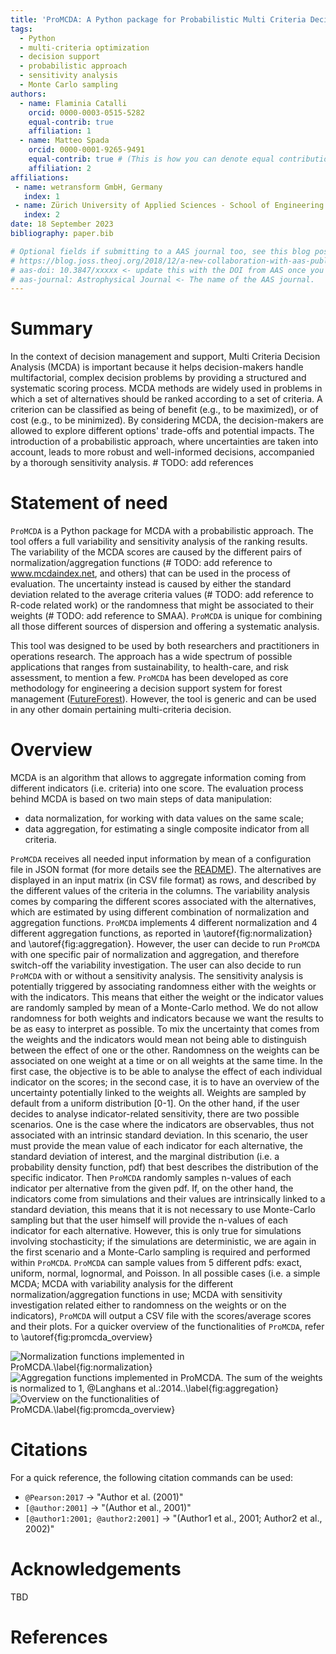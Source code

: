 ```yaml
---
title: 'ProMCDA: A Python package for Probabilistic Multi Criteria Decision Analysis'
tags:
  - Python
  - multi-criteria optimization
  - decision support
  - probabilistic approach
  - sensitivity analysis
  - Monte Carlo sampling
authors:
  - name: Flaminia Catalli
    orcid: 0000-0003-0515-5282
    equal-contrib: true
    affiliation: 1 
  - name: Matteo Spada
    orcid: 0000-0001-9265-9491
    equal-contrib: true # (This is how you can denote equal contributions between multiple authors)
    affiliation: 2
affiliations:
 - name: wetransform GmbH, Germany
   index: 1
 - name: Zürich University of Applied Sciences - School of Engineering - INE Institute of Sustainable Development, Switzerland
   index: 2
date: 18 September 2023
bibliography: paper.bib

# Optional fields if submitting to a AAS journal too, see this blog post:
# https://blog.joss.theoj.org/2018/12/a-new-collaboration-with-aas-publishing
# aas-doi: 10.3847/xxxxx <- update this with the DOI from AAS once you know it.
# aas-journal: Astrophysical Journal <- The name of the AAS journal.
---
```


# Summary

In the context of decision management and support, Multi Criteria Decision Analysis (MCDA) 
is important because it helps decision-makers handle multifactorial, complex decision 
problems by providing a structured and systematic scoring process. MCDA methods are widely used 
in problems in which a set of alternatives should be ranked according to a set of criteria. A criterion 
can be classified as being of benefit (e.g., to be maximized), or of cost (e.g., to be minimized). 
By considering MCDA, the decision-makers are allowed to explore different options' trade-offs and potential impacts.
The introduction of a probabilistic approach, where uncertainties are taken into account,
leads to more robust and well-informed decisions, accompanied by a thorough sensitivity analysis. # TODO: add references

# Statement of need

`ProMCDA` is  a Python package for MCDA with a probabilistic approach. 
The tool offers a full variability and sensitivity analysis of the ranking results.
The variability of the MCDA scores are caused by the different pairs of normalization/aggregation functions 
(# TODO: add reference to www.mcdaindex.net, and others) that can be used in the process of evaluation.
The uncertainty instead is caused by either the standard deviation related to the average criteria values 
(# TODO: add reference to R-code related work) or the randomness that might be associated to their weights 
(# TODO: add reference to SMAA). `ProMCDA` is unique for combining all those different sources of dispersion and offering 
a systematic analysis.    

This tool was designed to be used by both researchers and practitioners in operations research.
The approach has a wide spectrum of possible applications that ranges from sustainability, to health-care, and risk 
assessment, to mention a few. `ProMCDA` has been developed as core methodology for engineering a decision support system 
for forest management ([FutureForest](https://future-forest.eu/)). However, the tool is generic and can be used in any other 
domain pertaining multi-criteria decision.

# Overview
MCDA is an algorithm that allows to aggregate information coming from different indicators (i.e. criteria) into one score.
The evaluation process behind MCDA is based on two main steps of data manipulation:
- data normalization, for working with data values on the same scale;
- data aggregation, for estimating a single composite indicator from all criteria.

`ProMCDA` receives all needed input information by mean of a configuration file in JSON format (for more details see 
the [README](https://github.com/wetransform-os/ProMCDA/blob/main/README.md)).
The alternatives are displayed in an input matrix (in CSV file format) as rows, and described by the different values of the criteria in the columns.
The variability analysis comes by comparing the different scores associated with the alternatives, which are estimated
by using different combination of normalization and aggregation functions. `ProMCDA` implements 4 different normalization and 4 
different aggregation functions, as reported in \autoref{fig:normalization} and \autoref{fig:aggregation}. However, the user can decide to
run `ProMCDA` with one specific pair of normalization and aggregation, and therefore switch-off the variability investigation.
The user can also decide to run `ProMCDA` with or without a sensitivity analysis. The sensitivity analysis is potentially triggered by 
associating randomness either with the weights or with the indicators. This means that either the weight or the indicator values are 
randomly sampled by mean of a Monte-Carlo method. We do not allow randomness for both weights and indicators because we want the 
results to be as easy to interpret as possible. To mix the uncertainty that comes from the weights and the indicators would mean 
not being able to distinguish between the effect of one or the other. Randomness on the weights can be associated on one weight 
at a time or on all weights at the same time. In the first case, the objective is to be able to analyse the effect of each 
individual indicator on the scores; in the second case, it is to have an overview of the uncertainty potentially linked to the 
weights all. Weights are sampled by default from a uniform distribution [0-1]. On the other hand, if the user decides to analyse indicator-related sensitivity, 
there are two possible scenarios. One is the case where the indicators are observables, thus not associated with an intrinsic standard deviation. 
In this scenario, the user must provide the mean value of each indicator for each alternative, the standard deviation of interest, and the marginal 
distribution (i.e. a probability density function, pdf) that best describes the distribution of the specific indicator. Then `ProMCDA` randomly samples 
n-values of each indicator per alternative from the given pdf. If, on the other hand, the indicators come from simulations and their values are intrinsically
linked to a standard deviation, this means that it is not necessary to use Monte-Carlo sampling but that the user himself will provide the n-values of each 
indicator for each alternative. However, this is only true for simulations involving stochasticity; if the simulations are deterministic, we are again in 
the first scenario and a Monte-Carlo sampling is required and performed within `ProMCDA`. `ProMCDA` can sample values from 5 different pdfs: exact, uniform, normal, lognormal, and Poisson.
In all possible cases (i.e. a simple MCDA; MCDA with variability analysis for the different normalization/aggregation functions in use; MCDA with sensitivity 
investigation related either to randomness on the weights or on the indicators), `ProMCDA` will output a CSV file with the scores/average scores and their plots. 
For a quicker overview of the functionalities of `ProMCDA`, refer to \autoref{fig:promcda_overview}

![Normalization functions implemented in `ProMCDA`.\label{fig:normalization}](normalization_table.png)
![Aggregation functions implemented in `ProMCDA`. The sum of the weights is normalized to 1, `@Langhans et al.:2014`..\label{fig:aggregation}](aggregation_table.png)
![Overview on the functionalities of `ProMCDA`.\label{fig:promcda_overview}](ProMCDA_overview.png)

# Citations
For a quick reference, the following citation commands can be used:
- `@Pearson:2017`  ->  "Author et al. (2001)"
- `[@author:2001]` -> "(Author et al., 2001)"
- `[@author1:2001; @author2:2001]` -> "(Author1 et al., 2001; Author2 et al., 2002)"


# Acknowledgements
TBD

# References
